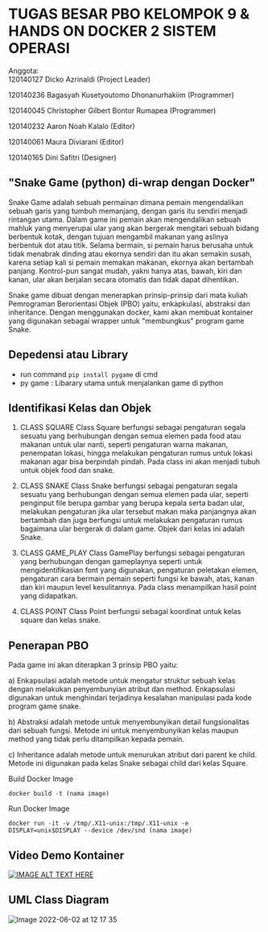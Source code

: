 # TUGAS BESAR PBO KELOMPOK 9 & HANDS ON DOCKER 2 SISTEM OPERASI

Anggota: <br />
120140127   Dicko Azrinaldi (Project Leader)

120140236   Bagasyah Kusetyoutomo Dhonanurhakiim (Programmer)

120140045   Christopher Gilbert Bontor Rumapea (Programmer)

120140232   Aaron Noah Kalalo (Editor) 

120140061   Maura Diviarani (Editor)

120140165   Dini Safitri (Designer)

## "Snake Game (python) di-wrap dengan Docker" <br />

Snake Game adalah sebuah permainan dimana pemain mengendalikan sebuah garis yang tumbuh memanjang, dengan garis itu sendiri menjadi rintangan utama. Dalam game ini pemain akan mengendalikan sebuah mahluk yang menyerupai ular yang akan bergerak mengitari sebuah bidang berbentuk kotak, dengan tujuan mengambil makanan yang aslinya berbentuk dot atau titik. Selama bermain, si pemain harus berusaha untuk tidak menabrak dinding atau ekornya sendiri dan itu akan semakin susah, karena setiap kali si pemain memakan makanan, ekornya akan bertambah panjang. Kontrol-pun sangat mudah, yakni hanya atas, bawah, kiri dan kanan, ular akan berjalan secara otomatis dan tidak dapat dihentikan.

Snake game dibuat dengan menerapkan prinsip-prinsip dari mata kuliah Pemrograman Berorientasi Objek (PBO) yaitu, enkapkulasi, abstraksi dan inheritance.
Dengan menggunakan docker, kami akan membuat kontainer yang digunakan sebagai wrapper untuk "membungkus" program game Snake.

## Depedensi atau Library 
- run command `pip install pygame` di cmd
- py game : Libarary utama untuk menjalankan game di python

## Identifikasi Kelas dan Objek 
1. CLASS SQUARE
       Class Square berfungsi sebagai pengaturan segala sesuatu yang berhubungan dengan semua elemen pada food  atau makanan untuk ular nanti, seperti pengaturan warna makanan, penempatan lokasi, hingga melakukan pengaturan rumus untuk lokasi makanan agar bisa berpindah pindah. Pada class ini akan menjadi tubuh untuk objek food dan snake.

2. CLASS SNAKE
    Class Snake berfungsi sebagai pengaturan segala sesuatu yang berhubungan dengan semua elemen pada ular, seperti penginput file berupa gambar yang berupa kepala serta badan ular, melakukan pengaturan jika ular tersebut makan maka panjangnya akan bertambah dan juga berfungsi untuk melakukan pengaturan rumus bagaimana ular bergerak di dalam game. Objek dari kelas ini adalah Snake.
    
3. CLASS GAME_PLAY
  Class GamePlay berfungsi sebagai pengaturan yang berhubungan dengan gameplaynya seperti untuk mengidentifikasian font yang digunakan, pengaturan peletakan elemen, pengaturan cara bermain pemain seperti fungsi ke bawah, atas, kanan dan kiri maupun level kesulitannya. Pada class menampilkan hasil point yang didapatkan.
  
4. CLASS POINT
Class Point berfungsi sebagai koordinat untuk kelas square dan kelas snake. 

## Penerapan PBO 

Pada game ini akan diterapkan 3 prinsip PBO yaitu:

a) Enkapsulasi adalah metode untuk mengatur struktur sebuah kelas   dengan melakukan penyembunyian atribut dan method. Enkapsulasi digunakan untuk menghindari terjadinya kesalahan manipulasi pada kode program game snake.

b) Abstraksi adalah metode untuk menyembunyikan detail fungsionalitas  dari sebuah fungsi.  Metode ini untuk menyembunyikan kelas maupun method yang tidak perlu ditampilkan kepada pemain.

c) Inheritance adalah metode untuk menurukan atribut dari parent ke child. Metode ini digunakan pada kelas Snake sebagai child dari kelas Square.

Build Docker Image<br />

`docker build -t (nama image)`

Run Docker Image <br />

`docker run -it -v /tmp/.X11-unix:/tmp/.X11-unix -e DISPLAY=unix$DISPLAY --device /dev/snd (nama image)`

## Video Demo Kontainer

[![IMAGE ALT TEXT HERE](https://img.youtube.com/vi/r6xeJqtRL8Y/0.jpg)](https://www.youtube.com/watch?v=r6xeJqtRL8Y)

## UML Class Diagram

![Image 2022-06-02 at 12 17 35](https://user-images.githubusercontent.com/100834828/171558770-40312dd2-f3f1-4806-a62c-187209563371.jpeg)

